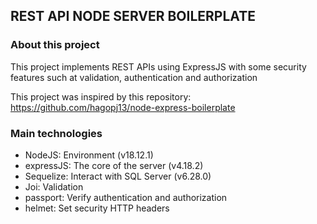 ## REST API NODE SERVER BOILERPLATE

### About this project

This project implements REST APIs using ExpressJS with some security features such at validation, authentication and authorization

This project was inspired by this repository: https://github.com/hagopj13/node-express-boilerplate

### Main technologies

-   NodeJS: Environment (v18.12.1)
-   expressJS: The core of the server (v4.18.2)
-   Sequelize: Interact with SQL Server (v6.28.0)
-   Joi: Validation
-   passport: Verify authentication and authorization
-   helmet: Set security HTTP headers
